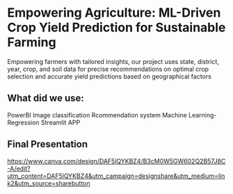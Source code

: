 # Empowering Agriculture: ML-Driven Crop Yield Prediction  for Sustainable Farming

 
 	
Empowering farmers with tailored insights, our project uses state, district, year, crop, and soil data for precise recommendations on optimal crop selection and accurate yield predictions based on geographical factors

## What did we use:
PowerBI
Image classification
Rcommendation system
Machine Learning-Regression
Streamlit APP 


## Final Presentation 
https://www.canva.com/design/DAF5lQYKBZ4/B3cM0W5GW602Q2B57J8C-A/edit?utm_content=DAF5lQYKBZ4&utm_campaign=designshare&utm_medium=link2&utm_source=sharebutton
